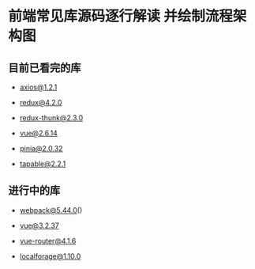# 前端常见库源码逐行解读 并绘制流程架构图

## 目前已看完的库

- axios@1.2.1

- redux@4.2.0

- redux-thunk@2.3.0

- vue@2.6.14

- pinia@2.0.32

- tapable@2.2.1


## 进行中的库

- webpack@5.44.0()

- vue@3.2.37

- vue-router@4.1.6

- localforage@1.10.0
